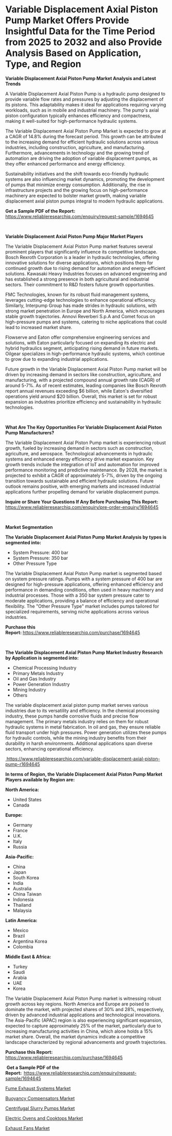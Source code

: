 <p><h1>Variable Displacement Axial Piston Pump Market Offers Provide Insightful Data for the Time Period from 2025 to 2032 and also Provide Analysis Based on Application, Type, and Region</h1></p><p><strong>Variable Displacement Axial Piston Pump Market Analysis and Latest Trends</strong></p>
<p><p>A Variable Displacement Axial Piston Pump is a hydraulic pump designed to provide variable flow rates and pressures by adjusting the displacement of its pistons. This adaptability makes it ideal for applications requiring varying workloads, such as in mobile and industrial machinery. The pump's axial piston configuration typically enhances efficiency and compactness, making it well-suited for high-performance hydraulic systems.</p><p>The Variable Displacement Axial Piston Pump Market is expected to grow at a CAGR of 14.8% during the forecast period. This growth can be attributed to the increasing demand for efficient hydraulic solutions across various industries, including construction, agriculture, and manufacturing. Furthermore, advancements in technology and the growing trend of automation are driving the adoption of variable displacement pumps, as they offer enhanced performance and energy efficiency. </p><p>Sustainability initiatives and the shift towards eco-friendly hydraulic systems are also influencing market dynamics, promoting the development of pumps that minimize energy consumption. Additionally, the rise in infrastructure projects and the growing focus on high-performance machinery are expected to bolster market growth, making variable displacement axial piston pumps integral to modern hydraulic applications.</p></p>
<p><strong>Get a Sample PDF of the Report:&nbsp;</strong> <a href="https://www.reliableresearchiq.com/enquiry/request-sample/1694645?utm_campaign=114&utm_medium=2&utm_source=Github&utm_content=ia&utm_term=23022025&utm_id=variable-displacement-axial-piston-pump">https://www.reliableresearchiq.com/enquiry/request-sample/1694645</a></p>
<p>&nbsp;</p>
<p><strong>Variable Displacement Axial Piston Pump Major Market Players</strong></p>
<p><p>The Variable Displacement Axial Piston Pump market features several prominent players that significantly influence its competitive landscape. Bosch Rexroth Corporation is a leader in hydraulic technologies, offering innovative solutions for diverse applications, which positions them for continued growth due to rising demand for automation and energy-efficient solutions. Kawasaki Heavy Industries focuses on advanced engineering and has established a strong presence in both agricultural and industrial sectors. Their commitment to R&D fosters future growth opportunities.</p><p>FMC Technologies, known for its robust fluid management systems, leverages cutting-edge technologies to enhance operational efficiency. Similarly, Interpump Group has made strides in hydraulic solutions, with strong market penetration in Europe and North America, which encourages stable growth trajectories. Annovi Reverberi S.p.A and Comet focus on high-pressure pumps and systems, catering to niche applications that could lead to increased market share.</p><p>Flowserve and Eaton offer comprehensive engineering services and solutions, with Eaton particularly focused on expanding its electric and hybrid hydraulics segment, anticipating rising demand in future markets. Oilgear specializes in high-performance hydraulic systems, which continue to grow due to expanding industrial applications.</p><p>Future growth in the Variable Displacement Axial Piston Pump market will be driven by increasing demand in sectors like construction, agriculture, and manufacturing, with a projected compound annual growth rate (CAGR) of around 5-7%. As of recent estimates, leading companies like Bosch Rexroth report annual revenues exceeding $6 billion, while Eaton's diversified operations yield around $20 billion. Overall, this market is set for robust expansion as industries prioritize efficiency and sustainability in hydraulic technologies.</p></p>
<p>&nbsp;</p>
<p><strong>What Are The Key Opportunities For Variable Displacement Axial Piston Pump Manufacturers?</strong></p>
<p><p>The Variable Displacement Axial Piston Pump market is experiencing robust growth, fueled by increasing demand in sectors such as construction, agriculture, and aerospace. Technological advancements in hydraulic systems and enhanced energy efficiency drive market expansion. Key growth trends include the integration of IoT and automation for improved performance monitoring and predictive maintenance. By 2028, the market is projected to exhibit a CAGR of approximately 5-7%, driven by the ongoing transition towards sustainable and efficient hydraulic solutions. Future outlook remains positive, with emerging markets and increased industrial applications further propelling demand for variable displacement pumps.</p></p>
<p><strong>Inquire or Share Your Questions If Any Before Purchasing This Report:</strong> <a href="https://www.reliableresearchiq.com/enquiry/pre-order-enquiry/1694645?utm_campaign=114&utm_medium=2&utm_source=Github&utm_content=ia&utm_term=23022025&utm_id=variable-displacement-axial-piston-pump">https://www.reliableresearchiq.com/enquiry/pre-order-enquiry/1694645</a></p>
<p>&nbsp;</p>
<p><strong>Market Segmentation</strong></p>
<p><strong>The Variable Displacement Axial Piston Pump Market Analysis by types is segmented into:</strong></p>
<p><ul><li>System Pressure: 400 bar</li><li>System Pressure: 350 bar</li><li>Other Pressure Type</li></ul></p>
<p><p>The Variable Displacement Axial Piston Pump market is segmented based on system pressure ratings. Pumps with a system pressure of 400 bar are designed for high-pressure applications, offering enhanced efficiency and performance in demanding conditions, often used in heavy machinery and industrial processes. Those with a 350 bar system pressure cater to moderate applications, providing a balance of efficiency and operational flexibility. The "Other Pressure Type" market includes pumps tailored for specialized requirements, serving niche applications across various industries.</p></p>
<p><strong>Purchase this Report:&nbsp;</strong><a href="https://www.reliableresearchiq.com/purchase/1694645?utm_campaign=114&utm_medium=2&utm_source=Github&utm_content=ia&utm_term=23022025&utm_id=variable-displacement-axial-piston-pump">https://www.reliableresearchiq.com/purchase/1694645</a></p>
<p>&nbsp;</p>
<p><strong>The Variable Displacement Axial Piston Pump Market Industry Research by Application is segmented into:</strong></p>
<p><ul><li>Chemical Processing Industry</li><li>Primary Metals Industry</li><li>Oil and Gas Industry</li><li>Power Generation Industry</li><li>Mining Industry</li><li>Others</li></ul></p>
<p><p>The variable displacement axial piston pump market serves various industries due to its versatility and efficiency. In the chemical processing industry, these pumps handle corrosive fluids and precise flow management. The primary metals industry relies on them for robust hydraulic systems in metal fabrication. In oil and gas, they ensure reliable fluid transport under high pressures. Power generation utilizes these pumps for hydraulic controls, while the mining industry benefits from their durability in harsh environments. Additional applications span diverse sectors, enhancing operational efficiency.</p></p>
<p><a href="https://www.reliableresearchiq.com/variable-displacement-axial-piston-pump-r1694645?utm_campaign=114&utm_medium=2&utm_source=Github&utm_content=ia&utm_term=23022025&utm_id=variable-displacement-axial-piston-pump">&nbsp;https://www.reliableresearchiq.com/variable-displacement-axial-piston-pump-r1694645</a></p>
<p><strong>In terms of Region, the Variable Displacement Axial Piston Pump Market Players available by Region are:</strong></p>
<p>
    <p> <strong> North America: </strong>
        <ul>
            <li>United States</li>
            <li>Canada</li>
        </ul>
        </p> 
    <p> <strong> Europe: </strong>
        <ul>
            <li>Germany</li>
            <li>France</li>
            <li>U.K.</li>
            <li>Italy</li>
            <li>Russia</li>
        </ul>
        </p> 
    <p> <strong> Asia-Pacific: </strong>
        <ul>
            <li>China</li>
            <li>Japan</li>
            <li>South Korea</li>
            <li>India</li>
            <li>Australia</li>
            <li>China Taiwan</li>
            <li>Indonesia</li>
            <li>Thailand</li>
            <li>Malaysia</li>
        </ul>
        </p> 
    <p> <strong> Latin America: </strong>
        <ul>
            <li>Mexico</li>
            <li>Brazil</li>
            <li>Argentina Korea</li>
            <li>Colombia</li>
        </ul>
        </p> 
    <p> <strong> Middle East & Africa: </strong>
        <ul>
            <li>Turkey</li>
            <li>Saudi</li>
            <li>Arabia</li>
            <li>UAE</li>
            <li>Korea</li>
        </ul>
    </p>
    </p>
<p><p>The Variable Displacement Axial Piston Pump market is witnessing robust growth across key regions. North America and Europe are poised to dominate the market, with projected shares of 30% and 28%, respectively, driven by advanced industrial applications and technological innovations. The Asia-Pacific (APAC) region is also experiencing significant expansion, expected to capture approximately 25% of the market, particularly due to increasing manufacturing activities in China, which alone holds a 15% market share. Overall, the market dynamics indicate a competitive landscape characterized by regional advancements and growth trajectories.</p></p>
<p><strong>Purchase this Report: </strong><a href="https://www.reliableresearchiq.com/purchase/1694645?utm_campaign=114&utm_medium=2&utm_source=Github&utm_content=ia&utm_term=23022025&utm_id=variable-displacement-axial-piston-pump">https://www.reliableresearchiq.com/purchase/1694645</a></p>
<p>&nbsp;<strong>Get a Sample PDF of the Report:&nbsp;&nbsp;</strong><a href="https://www.reliableresearchiq.com/enquiry/request-sample/1694645?utm_campaign=114&utm_medium=2&utm_source=Github&utm_content=ia&utm_term=23022025&utm_id=variable-displacement-axial-piston-pump">https://www.reliableresearchiq.com/enquiry/request-sample/1694645</a></p>
<p><strong></strong></p>
<p><p><a href="https://github.com/godutetraeva/Market-Research-Report-List-1/blob/main/fume-exhaust-systems-market.md?utm_campaign=114&utm_medium=2&utm_source=Github&utm_content=ia&utm_term=23022025&utm_id=variable-displacement-axial-piston-pump">Fume Exhaust Systems Market</a></p><p><a href="https://github.com/tommybrionhg/Market-Research-Report-List-1/blob/main/buoyancy-compensators-market.md?utm_campaign=114&utm_medium=2&utm_source=Github&utm_content=ia&utm_term=23022025&utm_id=variable-displacement-axial-piston-pump">Buoyancy Compensators Market</a></p><p><a href="https://github.com/dawudhort/Market-Research-Report-List-1/blob/main/centrifugal-slurry-pumps-market.md?utm_campaign=114&utm_medium=2&utm_source=Github&utm_content=ia&utm_term=23022025&utm_id=variable-displacement-axial-piston-pump">Centrifugal Slurry Pumps Market</a></p><p><a href="https://github.com/jhoonatsev/Market-Research-Report-List-1/blob/main/electric-ovens-and-cooktops-market.md?utm_campaign=114&utm_medium=2&utm_source=Github&utm_content=ia&utm_term=23022025&utm_id=variable-displacement-axial-piston-pump">Electric Ovens and Cooktops Market</a></p><p><a href="https://github.com/kirstejuvet/Market-Research-Report-List-1/blob/main/exhaust-fans-market.md?utm_campaign=114&utm_medium=2&utm_source=Github&utm_content=ia&utm_term=23022025&utm_id=variable-displacement-axial-piston-pump">Exhaust Fans Market</a></p></p>